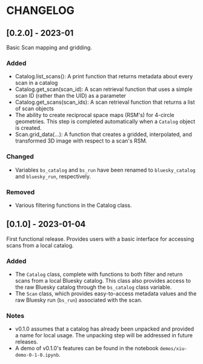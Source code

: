 # CHANGELOG

## [0.2.0] - 2023-01
Basic Scan mapping and gridding.
### Added
- Catalog.list_scans(): A print function that returns metadata about every scan in a catalog
- Catalog.get_scan(scan_id): A scan retrieval function that uses a simple scan ID (rather than the UID) as a parameter
- Catalog.get_scans(scan_ids): A scan retrieval function that returns a list of scan objects
- The ability to create reciprocal space maps (RSM's) for 4-circle geometries. This step is completed automatically when a `Catalog` object is created.
- Scan.grid_data(...): A function that creates a gridded, interpolated, and transformed 3D image with respect to a scan's RSM.
### Changed
- Variables `bs_catalog` and `bs_run` have been renamed to `bluesky_catalog` and `bluesky_run`, respectively.
### Removed
- Various filtering functions in the Catalog class.

## [0.1.0] - 2023-01-04
First functional release. Provides users with a basic interface for accessing scans from a local catalog.
### Added
- The `Catalog` class, complete with functions to both filter and return scans from a local Bluesky catalog. This class also provides access to the raw Bluesky catalog through the `bs_catalog` class variable. 
- The `Scan` class, which provides easy-to-access metadata values and the raw Bluesky run (`bs_run`) associated with the scan.
### Notes
- v0.1.0 assumes that a catalog has already been unpacked and provided a name for local usage. The unpacking step will be addressed in future releases.
- A demo of v0.1.0's features can be found in the notebook `demos/xiu-demo-0-1-0.ipynb`.